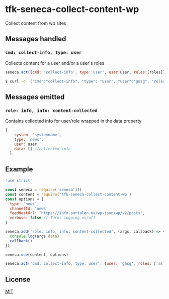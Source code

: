 # tfk-seneca-collect-content-wp
Collect content from wp sites

## Messages handled

### ```cmd: collect-info, type: user```

Collects content for a user and/or a user's roles

```JavaScript
seneca.act({cmd: 'collect-info', type:'user', user:user, roles:[roles]}, (error, data) => {})
```

```bash
$ curl -d '{"cmd":"collect-info", "type": "user", "user":"gasg", "roles": ["alle"]}' -v http://localhost:8000/act
```

## Messages emitted

### ```role: info, info: content-collected```

Contains collected info for user/role wrapped in the data property

```JavaScript
{
    system: 'systemname',
    type: 'news',
    user: user,
    data: [] //collected info
  }
```

## Example

```JavaScript
'use strict'

const seneca = require('seneca')()
const content = require('tfk-seneca-collect-content-wp')
const options = {
  type: 'news',
  channelId: 'news',
  feedHostUrl: 'https://info.portalen.no/wp-json/wp/v2/posts',
  verbose: false // Turns logging on/off
}

seneca.add('role: info, info: content-collected', (args, callback) => {
  console.log(args.data)
  callback()
})

seneca.use(content, options)

seneca.act('cmd: collect-info, type: user', {user: 'gasg', roles: ['alle', 'administrasjonen']})
```

## License
[MIT](LICENSE)
